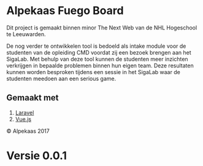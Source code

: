 # Alpekaas Fuego Board

Dit project is gemaakt binnen minor The Next Web van de NHL Hogeschool te Leeuwarden.

De nog verder te ontwikkelen tool is bedoeld als intake module voor de studenten van de opleiding CMD voordat zij een bezoek brengen aan het SigaLab. Met behulp van deze tool kunnen de studenten meer inzichten verkrijgen in bepaalde problemen binnen hun eigen team. Deze resultaten kunnen worden besproken tijdens een sessie in het SigaLab waar de studenten meedoen aan een serious game.

## Gemaakt met
1. [Laravel](https://laravel.com/)
2. [Vue.js](https://vuejs.org/)

© Alpekaas 2017

# Versie 0.0.1
